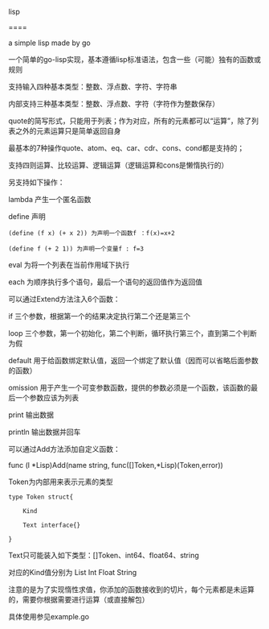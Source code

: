 lisp

====

a simple lisp made by go

一个简单的go-lisp实现，基本遵循lisp标准语法，包含一些（可能）独有的函数或规则

支持输入四种基本类型：整数、浮点数、字符、字符串

内部支持三种基本类型：整数、浮点数、字符（字符作为整数保存）

quote的简写形式，只能用于列表；作为对应，所有的元素都可以“运算”，除了列表之外的元素运算只是简单返回自身

最基本的7种操作quote、atom、eq、car、cdr、cons、cond都是支持的；

支持四则运算、比较运算、逻辑运算（逻辑运算和cons是懒惰执行的）

另支持如下操作：

lambda 产生一个匿名函数

define 声明

	(define (f x) (+ x 2)) 为声明一个函数f ：f(x)=x+2
	
	(define f (+ 2 1)) 为声明一个变量f : f=3
	
eval 为将一个列表在当前作用域下执行

each 为顺序执行多个语句，最后一个语句的返回值作为返回值

可以通过Extend方法注入6个函数：

if 三个参数，根据第一个的结果决定执行第二个还是第三个

loop 三个参数，第一个初始化，第二个判断，循环执行第三个，直到第二个判断为假

default 用于给函数绑定默认值，返回一个绑定了默认值（因而可以省略后面参数的函数）

omission 用于产生一个可变参数函数，提供的参数必须是一个函数，该函数的最后一个参数应该为列表

print 输出数据

println 输出数据并回车

可以通过Add方法添加自定义函数：

func (l *Lisp)Add(name string, func([]Token,*Lisp)(Token,error))

Token为内部用来表示元素的类型

	type Token struct{

		Kind
		
		Text interface{}
		
	}

Text只可能装入如下类型：[]Token、int64、float64、string

对应的Kind值分别为	    List     Int    Float    String

注意的是为了实现惰性求值，你添加的函数接收到的切片，每个元素都是未运算的，需要你根据需要进行运算（或直接解包）

具体使用参见example.go
